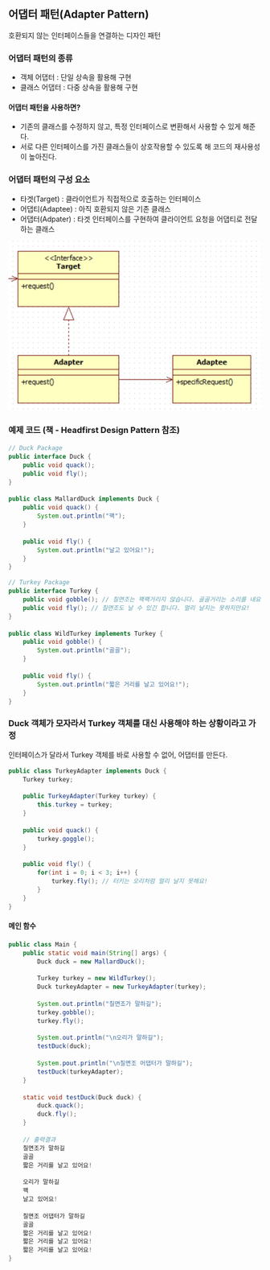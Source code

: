 ## **어댑터 패턴(Adapter Pattern)**
호환되지 않는 인터페이스들을 연결하는 디자인 패턴

### 어댑터 패턴의 종류
- 객체 어댑터 : 단일 상속을 활용해 구현
- 클래스 어댑터 : 다중 상속을 활용해 구현

#### 어댑터 패턴을 사용하면?
- 기존의 클래스를 수정하지 않고, 특정 인터페이스로 변환해서 사용할 수 있게 해준다.
- 서로 다른 인터페이스를 가진 클래스들이 상호작용할 수 있도록 해 코드의 재사용성이 높아진다.

### 어댑터 패턴의 구성 요소
- 타겟(Target) : 클라이언트가 직접적으로 호출하는 인터페이스
- 어댑티(Adaptee) : 아직 호환되지 않은 기존 클래스
- 어댑터(Adpater) : 타겟 인터페이스를 구현하여 클라이언트 요청을 어댑티로 전달하는 클래스

![Adatper](../Images/adapter.png)

### 예제 코드 (책 - Headfirst Design Pattern 참조)
```java
// Duck Package
public interface Duck {
    public void quack();
    public void fly();
}

public class MallardDuck implements Duck {
    public void quack() {
        System.out.println("꽥");
    }

    public void fly() {
        System.out.println("날고 있어요!");
    }
}
```
```java
// Turkey Package
public interface Turkey {
    public void gobble(); // 칠면조는 꽥꽥거리지 않습니다. 골골거리는 소리를 내요!
    public void fly(); // 칠면조도 날 수 있긴 합니다. 멀리 날지는 못하지만요!
}

public class WildTurkey implements Turkey {
    public void gobble() {
        System.out.println("골골");
    }

    public void fly() {
        System.out.println("짧은 거리를 날고 있어요!");
    }
}
```

### Duck 객체가 모자라서 Turkey 객체를 대신 사용해야 하는 상황이라고 가정
인터페이스가 달라서 Turkey 객체를 바로 사용할 수 없어, 어댑터를 만든다.

```java
public class TurkeyAdapter implements Duck {
    Turkey turkey;

    public TurkeyAdapter(Turkey turkey) {
        this.turkey = turkey;
    }

    public void quack() {
        turkey.goggle();
    }

    public void fly() {
        for(int i = 0; i < 3; i++) {
            turkey.fly(); // 터키는 오리처럼 멀리 날지 못해요!
        }
    }
}
```

#### 메인 함수
```java
public class Main {
    public static void main(String[] args) {
        Duck duck = new MallardDuck();

        Turkey turkey = new WildTurkey();
        Duck turkeyAdapter = new TurkeyAdapter(turkey);

        System.out.println("칠면조가 말하길");
        turkey.gobble();
        turkey.fly();

        System.out.println("\n오리가 말하길");
        testDuck(duck);

        System.pout.println("\n칠면조 어댑터가 말하길");
        testDuck(turkeyAdapter);
    }

    static void testDuck(Duck duck) {
        duck.quack();
        duck.fly();
    }

    // 출력결과
    칠면조가 말하길
    골골
    짧은 거리를 날고 있어요!

    오리가 말하길
    꽥
    날고 있어요!

    칠면조 어댑터가 말하길
    골골
    짧은 거리를 날고 있어요!
    짧은 거리를 날고 있어요!
    짧은 거리를 날고 있어요!
}
```
